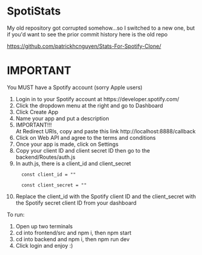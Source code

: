 # SpotiStats

My old repository got corrupted somehow...so I switched to a new one, but if you'd want to see the prior commit history here is the old repo

<l>https://github.com/patrickhcnguyen/Stats-For-Spotify-Clone/</l>

# IMPORTANT

You MUST have a Spotify account (sorry Apple users)

<ol>
  <li>Login in to your Spotify account at  https://developer.spotify.com/</li>
  <li>Click the dropdown menu at the right and go to Dashboard</li>
  <li> Click Create App</li>
  <li>Name your app and put a description</li>
  <li>IMPORTANT!!!</li>
    <l> At Redirect URIs, copy and paste this link http://localhost:8888/callback
  <li>Click on Web API and agree to the terms and conditions</li>
  <li>Once your app is made, click on Settings</li>
  <li>Copy your client ID and client secret ID then go to the backend/Routes/auth.js</li>
  <li>In auth.js, there is a client_id and client_secret</li>
  
      const client_id = ""

      const client_secret = ""

  <li>Replace the client_id with the Spotify client ID and the client_secret with the Spotify secret client ID from your dashboard </li>
</ol>

To run:
<ol>
  <li>Open up two terminals</li>
  <li>cd into frontend/src and npm i, then npm start</li>
  <li>cd into backend and npm i, then npm run dev</li>
  <li>Click login and enjoy :)</li>
</ol>
